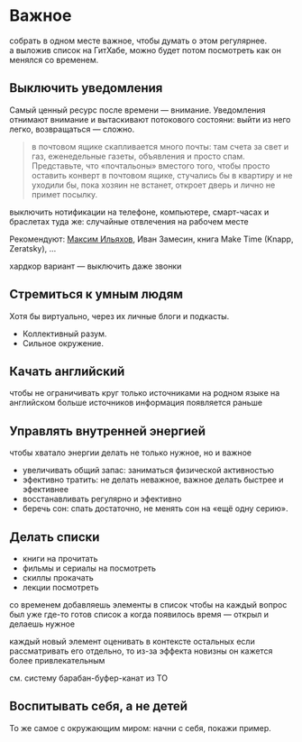 # Важное

собрать в одном месте важное, чтобы думать о этом регулярнее.  
а выложив список на ГитХабе, можно будет потом посмотреть как он менялся со временем.  

#####

## Выключить уведомления
Самый ценный ресурс после времени — внимание. Уведомления отнимают внимание и вытаскивают потокового состояни: выйти из него легко, возвращаться — сложно.

> в почтовом ящике скапливается много почты: там счета за свет и газ, еженедельные газеты, объявления и просто спам. Представьте, что «почтальоны» вместого того, чтобы просто оставить конверт в почтовом ящике, стучались бы в квартиру и не уходили бы, пока хозяин не встанет, откроет дверь и лично не примет посылку.

выключить нотификации на телефоне, компьютере, смарт-часах и браслетах
туда же: случайные отвлечения на рабочем месте

Рекомендуют: [Максим Ильяхов](http://maximilyahov.ru/blog/all/azino-azino/), Иван Замесин, книга Make Time (Knapp, Zeratsky), …

хардкор вариант — выключить даже звонки

## Стремиться к умным людям

Хотя бы виртуально, через их личные блоги и подкасты.
- Коллективный разум.
- Сильное окружение.


## Качать английский
чтобы не ограничивать круг только источниками на родном языке
на английском больше источников
информация появляется раньше


## Управлять внутренней энергией 
чтобы хватало энергии делать не только нужное, но и важное
- увеличивать общий запас: заниматься физической активностью
- эфективно тратить: не делать неважное, важное делать быстрее и эфективнее
- восстанавливать регулярно и эфективно 
- беречь сон: спать достаточно, не менять сон на «ещё одну серию».

## Делать списки 
- книги на прочитать
- фильмы и сериалы на посмотреть
- скиллы прокачать
- лекции посмотреть

со временем добавляешь элементы в список
чтобы на каждый вопрос был уже где-то готов список
а когда появилось время — открыл и делаешь нужное

каждый новый элемент оценивать в контексте остальных
если рассматривать его отдельно, то из-за эффекта новизны он кажется более привлекательным

см. систему барабан-буфер-канат из ТО

## Воспитывать себя, а не детей
То же самое с окружающим миром: начни с себя, покажи пример.


